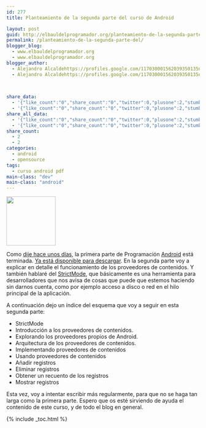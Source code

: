 ```yaml
---
id: 277
title: Planteamiento de la segunda parte del curso de Android

layout: post
guid: http://elbauldelprogramador.org/planteamiento-de-la-segunda-parte-del-curso-de-android/
permalink: /planteamiento-de-la-segunda-parte-del/
blogger_blog:
  - www.elbauldelprogramador.org
  - www.elbauldelprogramador.org
blogger_author:
  - Alejandro Alcaldehttps://profiles.google.com/117030001562039350135noreply@blogger.com
  - Alejandro Alcaldehttps://profiles.google.com/117030001562039350135noreply@blogger.com

  
  
share_data:
  - '{"like_count":"0","share_count":"0","twitter":0,"plusone":2,"stumble":0,"pinit":0,"count":2,"time":1333549441}'
  - '{"like_count":"0","share_count":"0","twitter":0,"plusone":2,"stumble":0,"pinit":0,"count":2,"time":1333549441}'
share_all_data:
  - '{"like_count":"0","share_count":"0","twitter":0,"plusone":2,"stumble":0,"pinit":0,"count":2,"time":1333549441}'
  - '{"like_count":"0","share_count":"0","twitter":0,"plusone":2,"stumble":0,"pinit":0,"count":2,"time":1333549441}'
share_count:
  - 2
  - 2
categories:
  - android
  - opensource
tags:
  - curso android pdf
main-class: "dev"
main-class: "android"
---
```

[<img src="" id="logo" name="droid" class="icono" height="128px" width="128px" />][1]

Como <a target="_blank" href="/terminada-la-primera-parte-del-manual">dije hace unos días</a>, la primera parte de Programación <a target="_blank" href="/search/label/android">Android</a> está terminada. [Ya está disponible para descargar][2]. En la segunda parte voy a explicar en detalle el funcionamiento de los proveedores de contenidos. Y también hablaré del <a target="_blank" href="http://developer.android.com/reference/android/os/StrictMode.html">StrictMode</a>, que básicamente es una herramienta para desarrolladores que nos avisa de cosas que puede que estemos haciendo sin darnos cuenta, como por ejemplo acceso a disco o red en el hilo principal de la aplicación.

A continuación dejo un índice del esquema que voy a seguir en esta segunda parte:



  * StrictMode
  * Introducción a los proveedores de contenidos.
  * Explorando los proveedores propios de Android.
  * Arquitectura de los proveedores de contenidos.
  * Implementando proveedores de contenidos
  * Usando proveedores de contenidos
  * Añadir registros
  * Eliminar registros
  * Obtener un recuento de los registros
  * Mostrar registros

<p class="alert">
  Esta vez, voy a intentar escribir más regularmente, para que no se haga tan larga como la primera parte. Espero que os esté sirviendo de ayuda el contenido de este curso, y de todo el blog en general.
</p>



 [1]: /assets/img/2013/07/iconoAndroid.png
 [2]: /disponible-la-primera-parte-del-curso/

{% include _toc.html %}
